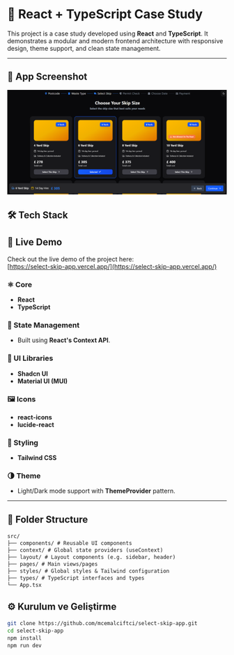# 🚀 React + TypeScript Case Study

This project is a case study developed using **React** and **TypeScript**. It demonstrates a modular and modern frontend architecture with responsive design, theme support, and clean state management.

---
## 📸 App Screenshot

![App Screenshot](src/assets/screen-app.png)
## 🛠️ Tech Stack

## 🚀 Live Demo

Check out the live demo of the project here:  
[https://select-skip-app.vercel.app/](https://select-skip-app.vercel.app/)


### ⚛️ Core
- **React**
- **TypeScript**

### 🧠 State Management
- Built using **React's Context API**.

### 🎨 UI Libraries
- **Shadcn UI**
- **Material UI (MUI)**

### 🖼️ Icons
- **react-icons**
- **lucide-react**

### 💅 Styling
- **Tailwind CSS**

### 🌗 Theme
- Light/Dark mode support with **ThemeProvider** pattern.

---

## 📂 Folder Structure
``` 
src/
├── components/ # Reusable UI components
├── context/ # Global state providers (useContext)
├── layout/ # Layout components (e.g. sidebar, header)
├── pages/ # Main views/pages
├── styles/ # Global styles & Tailwind configuration
├── types/ # TypeScript interfaces and types
└── App.tsx
``` 
## ⚙️ Kurulum ve Geliştirme

```bash
git clone https://github.com/mcemalciftci/select-skip-app.git
cd select-skip-app
npm install
npm run dev
